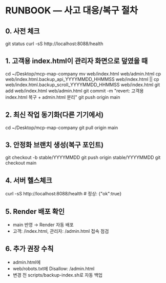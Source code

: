 # RUNBOOK — 사고 대응/복구 절차

## 0. 사전 체크
git status
curl -sS http://localhost:8088/health

## 1. 고객용 index.html이 관리자 화면으로 덮였을 때
cd ~/Desktop/mcp-map-company
mv web/index.html web/admin.html
cp web/index.html.backup_api_YYYYMMDD_HHMMSS web/index.html || cp web/index.html.backup_scroll_YYYYMMDD_HHMMSS web/index.html
git add web/index.html web/admin.html
git commit -m "revert: 고객용 index.html 복구 + admin.html 분리"
git push origin main

## 2. 최신 작업 동기화(다른 기기에서)
cd ~/Desktop/mcp-map-company
git pull origin main

## 3. 안정화 브랜치 생성(복구 포인트)
git checkout -b stable/YYYYMMDD
git push origin stable/YYYYMMDD
git checkout main

## 4. 서버 헬스체크
curl -sS http://localhost:8088/health  # 정상: {"ok":true}

## 5. Render 배포 확인
- main 반영 → Render 자동 배포
- 고객: /index.html, 관리자: /admin.html 접속 점검

## 6. 추가 권장 수칙
- admin.html에 <meta name="robots" content="noindex,nofollow">
- web/robots.txt에 Disallow: /admin.html
- 변경 전 scripts/backup-index.sh로 자동 백업
